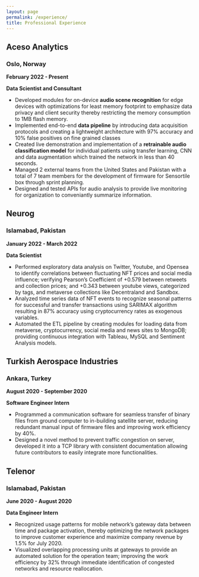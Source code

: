 ```yaml
---
layout: page
permalink: /experience/
title: Professional Experience
---
```


## Aceso Analytics
### Oslo, Norway
**February 2022 - Present**

**<span style="text-align:left;">Data Scientist and Consultant</span>**

 - Developed modules for on-device **audio scene recognition** for edge devices with optimizations for least memory footprint to emphasize data privacy and client security thereby restricting the memory consumption to 1MB flash memory.
 - Implemented end-to-end **data pipeline** by introducing data acquisition protocols and creating a lightweight architecture with 97% accuracy and 10% false positives on fine grained classes
 - Created live demonstration and implementation of a **retrainable audio classification model** for individual patients using transfer learning, CNN and data augmentation which trained the network in less than 40 seconds.
 - Managed 2 external teams from the United States and Pakistan with a total of 7 team members for the development of firmware for Sensortile box through sprint planning.
 - Designed and tested APIs for audio analysis to provide live monitoring for organization to conveniantly summarize information.


## Neurog
### Islamabad, Pakistan

**January 2022 - March 2022**

**<span style="text-align:left;">Data Scientist</span>**

- Performed exploratory data analysis on Twitter, Youtube, and Opensea to identify correlations between fluctuating NFT prices and social media influence; verifying Pearson’s Coefficient  of +0.579 between retweets and collection prices; and +0.343 between youtube views, categorized by tags, and metaverse collections like Decentraland and Sandbox.
- Analyzed time series data of NFT events to recognize seasonal patterns for successful and transfer transactions using SARIMAX algorithm resulting in 87% accuracy using cryptocurrency rates as exogenous variables.
- Automated the ETL pipeline by creating modules for loading data from metaverse, cryptocurrency, social media and news sites to MongoDB; providing continuous integration with Tableau, MySQL and Sentiment Analysis models.

## Turkish Aerospace Industries
### Ankara, Turkey
**August 2020 - September 2020**

 **<span style="text-align:left;">Software Engineer Intern</span>**

- Programmed a communication software for seamless transfer of binary files from ground computer to in-building satellite server, reducing redundant manual input of firmware files and improving work efficiency by 40%.
- Designed a novel method to prevent traffic congestion on server, developed it into a TCP library with consistent documentation allowing future contributors to easily integrate more functionalities.

## Telenor
### Islamabad, Pakistan
**June 2020 - August 2020**

 **<span style="text-align:left;">Data Engineer Intern</span>**

- Recognized usage patterns for mobile network’s gateway data between time and package activation, thereby optimizing the network packages to improve customer experience and maximize company revenue by 1.5% for July 2020.
- Visualized overlapping processing units at gateways to provide an automated solution for the operation team; improving the work efficiency by 32% through immediate identification of congested networks and resource reallocation.